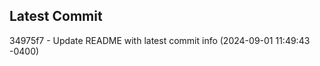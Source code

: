 
## Latest Commit
34975f7 - Update README with latest commit info (2024-09-01 11:49:43 -0400) <Yunxi-Zhou>
